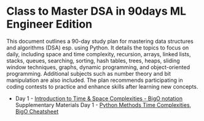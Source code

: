 # Class to Master DSA in 90days ML Engineer Edition

This document outlines a 90-day study plan for mastering data structures and algorithms (DSA) esp. using Python. It details the topics to focus on daily, including space and time complexity, recursion, arrays, linked lists, stacks, queues, searching, sorting, hash tables, trees, heaps, sliding window techniques, graphs, dynamic programming, and object-oriented programming. Additional subjects such as number theory and bit manipulation are also included. The plan recommends participating in coding contests to practice and enhance skills after learning new concepts.

- Day 1 - [Introduction to Time & Space Complexities - BigO notation](https://github.com/Laxminarayen/DSA-Class-TestFlight/tree/main/BigO) <br>
 Supplementary Materials Day 1 - [Python Methods Time Complexities](https://wiki.python.org/moin/TimeComplexity), [BigO Cheatsheet](https://www.bigocheatsheet.com/)<br>
